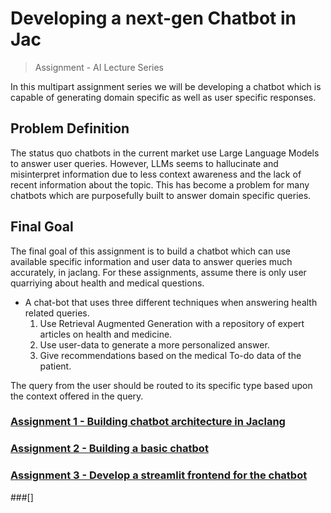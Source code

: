 # Developing a next-gen Chatbot in Jac
> Assignment - AI Lecture Series

In this multipart assignment series we will be developing a chatbot which is capable of generating domain specific as well as user specific responses.

## Problem Definition

The status quo chatbots in the current market use Large Language Models to answer user queries. However, LLMs seems to hallucinate and misinterpret information due to less context awareness and the lack of recent information about the topic. This has become a problem for many chatbots which are purposefully built to answer domain specific queries.

## Final Goal

The final goal of this assignment is to build a chatbot which can use available specific information and user data to answer queries much accurately, in jaclang. For these assignments, assume there is only user quarriying about health and medical questions.

- A chat-bot that uses three different techniques when answering health related queries.
  1. Use Retrieval Augmented Generation with a repository of expert articles on health and medicine.
  2. Use user-data to generate a more personalized answer.
  3. Give recommendations based on the medical To-do data of the patient.

The query from the user should be routed to its specific type based upon the context offered in the query.

### [Assignment 1 - Building chatbot architecture in Jaclang](/Assignmnet%20Docs/Assignment_1.md)
### [Assignment 2 - Building a basic chatbot](/Assignmnet%20Docs/Assignment_2.md)
### [Assignment 3 - Develop a streamlit frontend for the chatbot](/Assignmnet%20Docs/Assignment_3.md)
###[]
